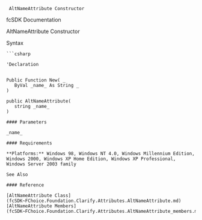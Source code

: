 ﻿     AltNameAttribute Constructor                                                   

fcSDK Documentation

AltNameAttribute Constructor

Syntax

```vbnet
```csharp

'Declaration
 

Public Function New( _
   ByVal _name_ As String _
)

public AltNameAttribute( 
   string _name_
)

#### Parameters

_name_

#### Requirements

**Platforms:** Windows 98, Windows NT 4.0, Windows Millennium Edition, Windows 2000, Windows XP Home Edition, Windows XP Professional, Windows Server 2003 family

See Also

#### Reference

[AltNameAttribute Class](fcSDK~FChoice.Foundation.Clarify.Attributes.AltNameAttribute.md)  
[AltNameAttribute Members](fcSDK~FChoice.Foundation.Clarify.Attributes.AltNameAttribute_members.md)